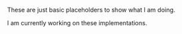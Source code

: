 These are just basic placeholders to show what I am doing.

I am currently working on these implementations.
